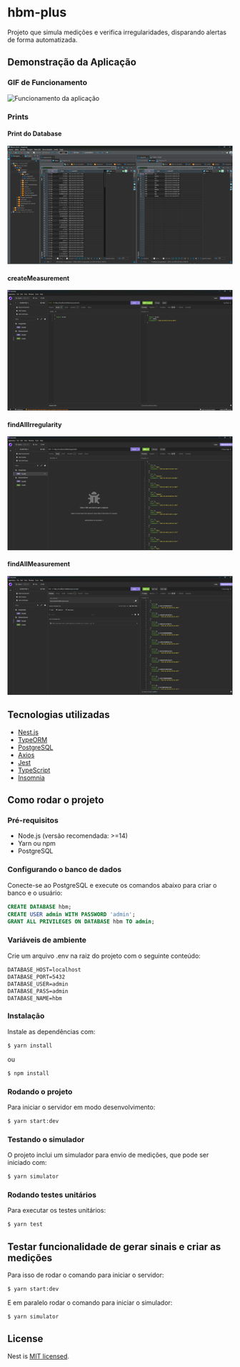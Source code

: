# hbm-plus

Projeto que simula medições e verifica irregularidades, disparando alertas de forma automatizada.

## Demonstração da Aplicação

### GIF de Funcionamento

![Funcionamento da aplicação](assets/hbm-plus.gif)

### Prints

#### Print do Database

![Print do Database](assets/database.png)

#### createMeasurement

![createMeasurement](assets/createMeasurement.png)

#### findAllIrregularity

![findAllIrregularity](assets/findAllIrregularity.png)

#### findAllMeasurement

![findAllMeasurement](assets/findAllMeasurement.png)

## Tecnologias utilizadas

- [Nest.js](https://github.com/nestjs/nest)
- [TypeORM](https://typeorm.io/)
- [PostgreSQL](https://www.postgresql.org/)
- [Axios](https://axios-http.com/ptbr/docs/intro)
- [Jest](https://jestjs.io/pt-BR/)
- [TypeScript](https://www.typescriptlang.org/)
- [Insomnia](https://insomnia.rest/)

## Como rodar o projeto

### Pré-requisitos

- Node.js (versão recomendada: >=14)
- Yarn ou npm
- PostgreSQL

### Configurando o banco de dados

Conecte-se ao PostgreSQL e execute os comandos abaixo para criar o banco e o usuário:

```sql
CREATE DATABASE hbm;
CREATE USER admin WITH PASSWORD 'admin';
GRANT ALL PRIVILEGES ON DATABASE hbm TO admin;
```

### Variáveis de ambiente

Crie um arquivo .env na raiz do projeto com o seguinte conteúdo:

```.env
DATABASE_HOST=localhost
DATABASE_PORT=5432
DATABASE_USER=admin
DATABASE_PASS=admin
DATABASE_NAME=hbm
```

### Instalação

Instale as dependências com:

```bash
$ yarn install
```

ou

```bash
$ npm install
```

### Rodando o projeto

Para iniciar o servidor em modo desenvolvimento:

```bash
$ yarn start:dev
```

### Testando o simulador

O projeto inclui um simulador para envio de medições, que pode ser iniciado com:

```bash
$ yarn simulator
```

### Rodando testes unitários

Para executar os testes unitários:

```bash
$ yarn test
```

## Testar funcionalidade de gerar sinais e criar as medições

Para isso de rodar o comando para iniciar o servidor:

```bash
$ yarn start:dev
```

E em paralelo rodar o comando para iniciar o simulador:

```bash
$ yarn simulator
```

## License

Nest is [MIT licensed](https://github.com/nestjs/nest/blob/master/LICENSE).
